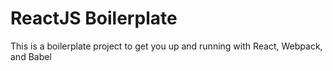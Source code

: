 # ReactJS Boilerplate
This is a boilerplate project to get you up and running with React, Webpack, and Babel
